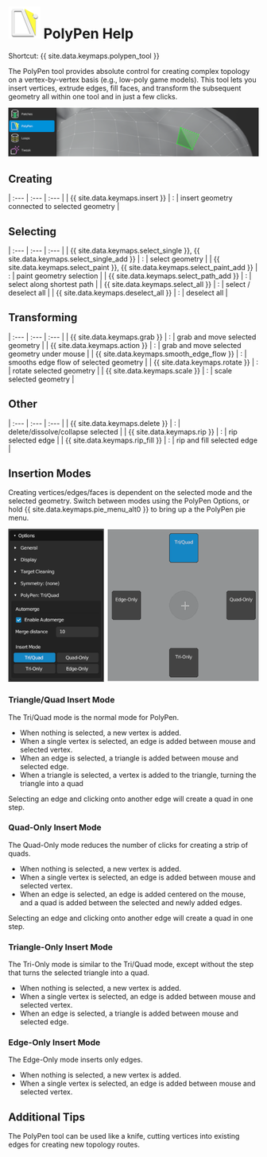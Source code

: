 # ![](images/polypen-icon.png) PolyPen Help

Shortcut: {{ site.data.keymaps.polypen_tool }}

The PolyPen tool provides absolute control for creating complex topology on a vertex-by-vertex basis (e.g., low-poly game models).
This tool lets you insert vertices, extrude edges, fill faces, and transform the subsequent geometry all within one tool and in just a few clicks.

![](images/help_polypen.png)

## Creating


| :--- | :--- | :--- |
| {{ site.data.keymaps.insert }} | : | insert geometry connected to selected geometry |

## Selecting


| :--- | :--- | :--- |
| {{ site.data.keymaps.select_single }}, {{ site.data.keymaps.select_single_add }} | : | select geometry |
| {{ site.data.keymaps.select_paint }}, {{ site.data.keymaps.select_paint_add }}   | : | paint geometry selection |
| {{ site.data.keymaps.select_path_add }}                  | : | select along shortest path |
| {{ site.data.keymaps.select_all }}                       | : | select / deselect all |
| {{ site.data.keymaps.deselect_all }}                     | : | deselect all |


## Transforming


| :--- | :--- | :--- |
| {{ site.data.keymaps.grab }}             | : | grab and move selected geometry |
| {{ site.data.keymaps.action }}           | : | grab and move selected geometry under mouse |
| {{ site.data.keymaps.smooth_edge_flow }} | : | smooths edge flow of selected geometry |
| {{ site.data.keymaps.rotate }}           | : | rotate selected geometry |
| {{ site.data.keymaps.scale }}            | : | scale selected geometry |

## Other


| :--- | :--- | :--- |
| {{ site.data.keymaps.delete }}   | : | delete/dissolve/collapse selected |
| {{ site.data.keymaps.rip }}      | : | rip selected edge |
| {{ site.data.keymaps.rip_fill }} | : | rip and fill selected edge |


## Insertion Modes

Creating vertices/edges/faces is dependent on the selected mode and the selected geometry.
Switch between modes using the PolyPen Options, or hold {{ site.data.keymaps.pie_menu_alt0 }} to bring up a the PolyPen pie menu.

![](images/help_polypen_modes_options_pie.png)



### Triangle/Quad Insert Mode

The Tri/Quad mode is the normal mode for PolyPen.

- When nothing is selected, a new vertex is added.
- When a single vertex is selected, an edge is added between mouse and selected vertex.
- When an edge is selected, a triangle is added between mouse and selected edge.
- When a triangle is selected, a vertex is added to the triangle, turning the triangle into a quad

Selecting an edge and clicking onto another edge will create a quad in one step.

### Quad-Only Insert Mode

The Quad-Only mode reduces the number of clicks for creating a strip of quads.

- When nothing is selected, a new vertex is added.
- When a single vertex is selected, an edge is added between mouse and selected vertex.
- When an edge is selected, an edge is added centered on the mouse, and a quad is added between the selected and newly added edges.

Selecting an edge and clicking onto another edge will create a quad in one step.

### Triangle-Only Insert Mode

The Tri-Only mode is similar to the Tri/Quad mode, except without the step that turns the selected triangle into a quad.

- When nothing is selected, a new vertex is added.
- When a single vertex is selected, an edge is added between mouse and selected vertex.
- When an edge is selected, a triangle is added between mouse and selected edge.

### Edge-Only Insert Mode

The Edge-Only mode inserts only edges.

- When nothing is selected, a new vertex is added.
- When a single vertex is selected, an edge is added between mouse and selected vertex.


## Additional Tips

The PolyPen tool can be used like a knife, cutting vertices into existing edges for creating new topology routes.